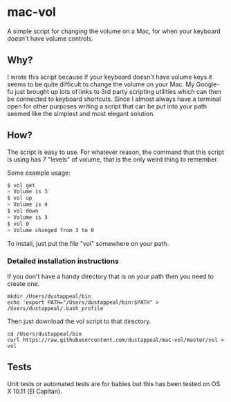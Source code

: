 # mac-vol
A simple script for changing the volume on a Mac, for when your keyboard
doesn't have volume controls.

## Why?
I wrote this script because if your keyboard doesn't have volume keys it seems
to be quite difficult to change the volume on your Mac. My Google-fu just brought
up lots of links to 3rd party scripting utilities which can then be connected to
keyboard shortcuts. Since I almost always have a terminal open for other purposes
writing a script that can be put into your path seemed like the simplest and most
elegant solution.

## How?
The script is easy to use. For whatever reason, the command that this script is
using has 7 "levels" of volume, that is the only weird thing to
remember.

Some example usage:
```bash
$ vol get
> Volume is 3
$ vol up
> Volume is 4
$ vol down
> Volume is 3
$ vol 0
> Volume changed from 3 to 0
```
To install, just put the file "vol" somewhere on your path.
### Detailed installation instructions
If you don't have a handy directory that is on your path then you need to create one.

```
mkdir /Users/dustappeal/bin
echo 'export PATH="/Users/dustappeal/bin:$PATH" > /Users/dustappeal/.bash_profile
```

Then just download the vol script to that directory.
```
cd /Users/dustappeal/bin
curl https://raw.githubusercontent.com/dustappeal/mac-vol/master/vol > vol
```

## Tests
Unit tests or automated tests are for babies but this has been tested on OS X 10.11 (El Capitan).
